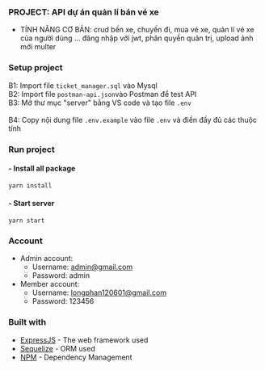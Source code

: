### PROJECT: API dự án quản lí bán vé xe
- TÍNH NĂNG CƠ BẢN: crud bến xe, chuyến đi, mua vé xe, quản lí vé xe của người dùng ... đăng nhập  với jwt, phân quyền quản trị, upload ảnh mới multer


### Setup project
B1: Import file ```ticket_manager.sql``` vào Mysql <br/>
B2: Import file  ```postman-api.json```vào Postman để test API <br/>
B3: Mở thư mục "server" bằng VS code và tạo file ```.env```  <br/>  
B4: Copy nội dung file ```.env.example``` vào file ```.env``` và điền đầy đủ các thuộc tính <br/>

### Run project
#### -  Install all package
```shell
yarn install
```
#### - Start server
```shell
yarn start
```


### Account 

- Admin account:
    - Username: admin@gmail.com
    - Password: admin
- Member account:
    - Username: longphan120601@gmail.com
    - Password: 123456
    

### Built with
- [ExpressJS](https://expressjs.com/) - The web framework used
- [Sequelize](https://sequelize.org/v6/) - ORM used
- [NPM](https://www.npmjs.com/) - Dependency Management
